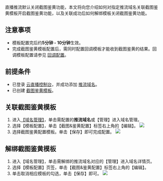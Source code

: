 直播推流默认关闭截图鉴黄功能，本文将向您介绍如何对指定推流域名关联截图鉴黄模板开启截图鉴黄功能，以及关联成功后如何解绑模板关闭截图鉴黄功能。

## 注意事项
- 模板配置完后约**5分钟 - 10分钟**生效。
- 完成截图鉴黄模板配置后，需同时配置回调模板才能收到截图鉴黄的结果。回调模板配置请参见 [回调配置](https://cloud.tencent.com/document/product/267/35254)。

## 前提条件
 - 已登录 [云直播控制台](https://console.cloud.tencent.com/live)，并成功添加 [推流域名](https://cloud.tencent.com/document/product/267/20381)。 
 - 已创建 [截图鉴黄模板](https://cloud.tencent.com/document/product/267/20386)。


## 关联截图鉴黄模板

1.	进入[【域名管理】](https://console.cloud.tencent.com/live/domainmanage)，单击需配置的**推流域名**或【管理】进入域名管理。
2. 选择【模板配置】，单击【截图&鉴黄配置】标签右上角的【编辑】。
![](https://main.qcloudimg.com/raw/ee0c08f02d0921e715b58b5d81f6b5e4.png)
3. 选择截图鉴黄配置模板。单击【保存】即可完成配置。
![](https://main.qcloudimg.com/raw/134febead5b9c955793e60428df3d43b.png)


## 解绑截图鉴黄模板
1. 进入【域名管理】，单击需解绑的推流域名对应的【管理】进入域名详情页。
2. 选择【模板配置】页签，单击【截图&鉴黄配置】标签右上角的【编辑】。
3. 单击取消相应模板的勾选，单击【保存】即可。
![](https://main.qcloudimg.com/raw/0e8537540692c6d70017f277671c0515.png)
